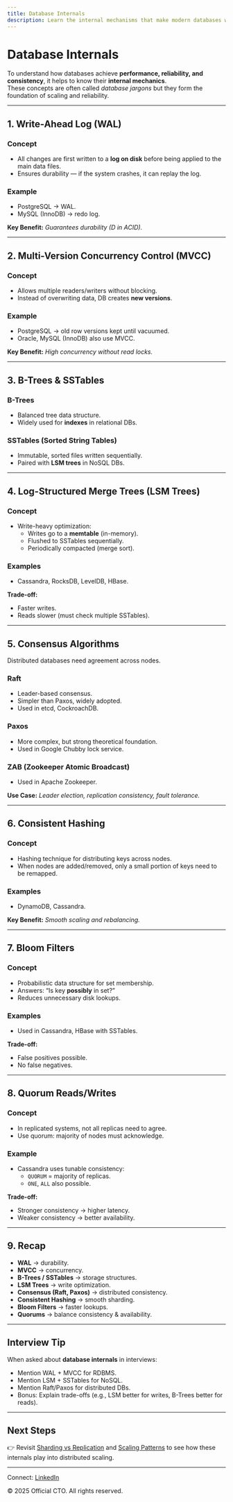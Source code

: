 ```yaml
---
title: Database Internals
description: Learn the internal mechanisms that make modern databases work — write-ahead logs, MVCC, SSTables, LSM trees, and consensus algorithms.
---
```


# Database Internals

To understand how databases achieve **performance, reliability, and consistency**, it helps to know their **internal mechanics**.  
These concepts are often called *database jargons* but they form the foundation of scaling and reliability.

---

## 1. Write-Ahead Log (WAL)

### Concept
- All changes are first written to a **log on disk** before being applied to the main data files.  
- Ensures durability — if the system crashes, it can replay the log.  

### Example
- PostgreSQL → WAL.  
- MySQL (InnoDB) → redo log.  

**Key Benefit:** *Guarantees durability (D in ACID).*  

---

## 2. Multi-Version Concurrency Control (MVCC)

### Concept
- Allows multiple readers/writers without blocking.  
- Instead of overwriting data, DB creates **new versions**.  

### Example
- PostgreSQL → old row versions kept until vacuumed.  
- Oracle, MySQL (InnoDB) also use MVCC.  

**Key Benefit:** *High concurrency without read locks.*  

---

## 3. B-Trees & SSTables

### B-Trees
- Balanced tree data structure.  
- Widely used for **indexes** in relational DBs.  

### SSTables (Sorted String Tables)
- Immutable, sorted files written sequentially.  
- Paired with **LSM trees** in NoSQL DBs.  

---

## 4. Log-Structured Merge Trees (LSM Trees)

### Concept
- Write-heavy optimization:  
  - Writes go to a **memtable** (in-memory).  
  - Flushed to SSTables sequentially.  
  - Periodically compacted (merge sort).  

### Examples
- Cassandra, RocksDB, LevelDB, HBase.  

**Trade-off:**  
- Faster writes.  
- Reads slower (must check multiple SSTables).  

---

## 5. Consensus Algorithms

Distributed databases need agreement across nodes.  

### Raft
- Leader-based consensus.  
- Simpler than Paxos, widely adopted.  
- Used in etcd, CockroachDB.  

### Paxos
- More complex, but strong theoretical foundation.  
- Used in Google Chubby lock service.  

### ZAB (Zookeeper Atomic Broadcast)
- Used in Apache Zookeeper.  

**Use Case:** *Leader election, replication consistency, fault tolerance.*  

---

## 6. Consistent Hashing

### Concept
- Hashing technique for distributing keys across nodes.  
- When nodes are added/removed, only a small portion of keys need to be remapped.  

### Examples
- DynamoDB, Cassandra.  

**Key Benefit:** *Smooth scaling and rebalancing.*  

---

## 7. Bloom Filters

### Concept
- Probabilistic data structure for set membership.  
- Answers: “Is key **possibly** in set?”  
- Reduces unnecessary disk lookups.  

### Examples
- Used in Cassandra, HBase with SSTables.  

**Trade-off:**  
- False positives possible.  
- No false negatives.  

---

## 8. Quorum Reads/Writes

### Concept
- In replicated systems, not all replicas need to agree.  
- Use quorum: majority of nodes must acknowledge.  

### Example
- Cassandra uses tunable consistency:  
  - `QUORUM` = majority of replicas.  
  - `ONE`, `ALL` also possible.  

**Trade-off:**  
- Stronger consistency → higher latency.  
- Weaker consistency → better availability.  

---

## 9. Recap

- **WAL** → durability.  
- **MVCC** → concurrency.  
- **B-Trees / SSTables** → storage structures.  
- **LSM Trees** → write optimization.  
- **Consensus (Raft, Paxos)** → distributed consistency.  
- **Consistent Hashing** → smooth sharding.  
- **Bloom Filters** → faster lookups.  
- **Quorums** → balance consistency & availability.  

---

## Interview Tip

When asked about **database internals** in interviews:
- Mention WAL + MVCC for RDBMS.  
- Mention LSM + SSTables for NoSQL.  
- Mention Raft/Paxos for distributed DBs.  
- Bonus: Explain trade-offs (e.g., LSM better for writes, B-Trees better for reads).  

---

## Next Steps
👉 Revisit [Sharding vs Replication](/sections/database/sharding-vs-replication.md) and [Scaling Patterns](/sections/database/scaling-patterns.md) to see how these internals play into distributed scaling.

---

<footer>
  <p>Connect: <a href="https://www.linkedin.com/in/ravi-shankar-a725b0225/">LinkedIn</a></p>
  <p>&copy; 2025 Official CTO. All rights reserved.</p>
</footer>
